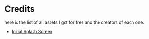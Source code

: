 # Credits

here is the list of all assets I got for free and the creators of each one.

- [Initial Splash Screen](https://www.behance.net/gallery/56634421/PIXEL-ART-(early)-version-of-Dragon-Dash)

